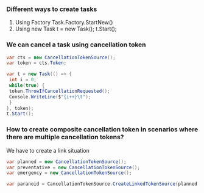 ### Different ways to create tasks

1) Using Factory
  Task.Factory.StartNew()
2) Using new
Task t = new Task();
  t.Start();
  
### We can cancel a task using cancellation token

```csharp
var cts = new CancellationTokenSource();
var token = cts.Token;

var t = new Task(() => {
 int i = 0;
 while(true) {
 token.ThrowIfCancellationRequested();
 Console.WriteLine($"{i++}\t"); 
 }
}, token);
t.Start();
```

### How to create composite cancellation token in scenarios where there are multiple cancellation tokens?

We have to create a link situation

```csharp
var planned = new CancellationTokenSource();
var preventative = new CancellationTokenSource();
var emergency = new CancellationTokenSource();

var paranoid = CancellationTokenSource.CreateLinkedTokenSource(planned.Token, preventative.Token, emergency.Token);
```
